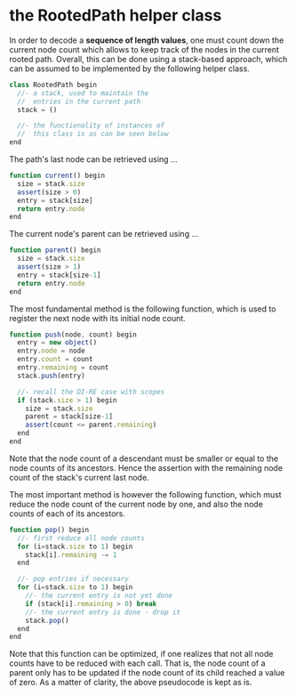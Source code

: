 
<!-- ======================================================================= -->
# the RootedPath helper class

In order to decode a **sequence of length values**, one must count down the
current node count which allows to keep track of the nodes in the current
rooted path. Overall, this can be done using a stack-based approach, which
can be assumed to be implemented by the following helper class.

```js
class RootedPath begin
  //- a stack, used to maintain the
  //  entries in the current path
  stack = ()

  //- the functionality of instances of
  //  this class is as can be seen below
end
```

The path's last node can be retrieved using ...

```js
function current() begin
  size = stack.size
  assert(size > 0)
  entry = stack[size]
  return entry.node
end
```

The current node's parent can be retrieved using ...

```js
function parent() begin
  size = stack.size
  assert(size > 1)
  entry = stack[size-1]
  return entry.node
end
```

The most fundamental method is the following function, which is used to
register the next node with its initial node count.

```js
function push(node, count) begin
  entry = new object()
  entry.node = node
  entry.count = count
  entry.remaining = count
  stack.push(entry)

  //- recall the DI-RE case with scopes
  if (stack.size > 1) begin
    size = stack.size
    parent = stack[size-1]
    assert(count <= parent.remaining)
  end
end
```

Note that the node count of a descendant must be smaller or equal to the node
counts of its ancestors. Hence the assertion with the remaining node count of
the stack's current last node.

The most important method is however the following function, which must reduce
the node count of the current node by one, and also the node counts of each of
its ancestors.

```js
function pop() begin
  //- first reduce all node counts
  for (i=stack.size to 1) begin
    stack[i].remaining -= 1
  end

  //- pop entries if necessary
  for (i=stack.size to 1) begin
    //- the current entry is not yet done
    if (stack[i].remaining > 0) break
    //- the current entry is done - drop it
    stack.pop()
  end
end
```

Note that this function can be optimized, if one realizes that not all node
counts have to be reduced with each call. That is, the node count of a parent
only has to be updated if the node count of its child reached a value of zero.
As a matter of clarity, the above pseudocode is kept as is.

